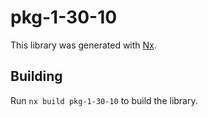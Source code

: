 # pkg-1-30-10

This library was generated with [Nx](https://nx.dev).

## Building

Run `nx build pkg-1-30-10` to build the library.
